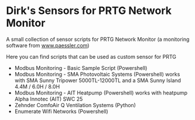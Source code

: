 # Dirk's Sensors for PRTG Network Monitor

A small collection of sensor scripts for PRTG Network Monitor (a monitoring software from www.paessler.com)

Here you can find scripts that can be used as custom sensor for PRTG

* Modbus Monitoring - Basic Sample Script (Powershell)
* Modbus Monitoring - SMA Photovoltaic Systems (Powershell) works with SMA Sunny Tripower 5000TL-12000TL and a SMA Sunny Island 4.4M / 6.0H / 8.0H
* Modbus Monitoring - AIT Heatpump (Powershell) works with heatpump Alpha Innotec (AIT) SWC 25  
* Zehnder ComfoAir Q Ventilation Systems (Python)
* Enumerate Wifi Networks (Powershell)


